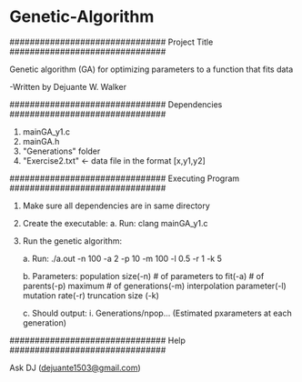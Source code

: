 # Genetic-Algorithm

############################### Project Title ###############################

Genetic algorithm (GA) for optimizing parameters to a function that fits data

-Written by Dejuante W. Walker 

############################### Dependencies ###############################

1. mainGA_y1.c
2. mainGA.h
3. "Generations" folder 
4. "Exercise2.txt" <- data file in the format [x,y1,y2]

############################### Executing Program ###############################

1. Make sure all dependencies are in same directory

2. Create the executable:
	a. Run: 
		clang mainGA_y1.c

3. Run the genetic algorithm:

	a. Run: 
		./a.out -n 100 -a 2 -p 10 -m 100 -l 0.5 -r 1 -k 5
	
	b. Parameters: population size(-n) # of parameters to fit(-a) # of parents(-p) maximum # of generations(-m) interpolation parameter(-l) mutation rate(-r) truncation size (-k)

	c. Should output:
		i. Generations/npop... (Estimated pxarameters at each generation)

############################### Help ###############################

Ask DJ (dejuante1503@gmail.com) 
